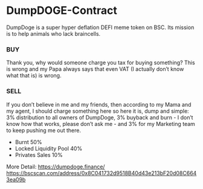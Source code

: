 # DumpDOGE-Contract
DumpDoge is a super hyper deflation DEFI meme token on BSC. Its mission is to help animals who lack braincells.

### BUY
Thank you, why would someone charge you tax for buying something? This is wrong and my Papa always says that even VAT (I actually don’t know what that is) is wrong.

### SELL
If you don’t believe in me and my friends, then according to my Mama and my agent, I should charge something here so here it is, dump and simple: 3% distribution to all owners of DumpDoge, 3% buyback and burn - I don’t know how that works, please don’t ask me - and 3% for my Marketing team to keep pushing me out there.

- Burnt 50%
- Locked Liquidity Pool 40%
- Privates Sales 10%

More Detail: https://dumpdoge.finance/   
https://bscscan.com/address/0x8C041732d9518B40d43e213bF20d08C6643ea09b
